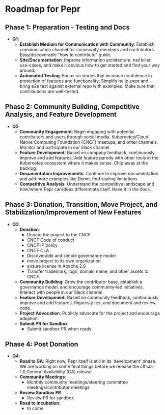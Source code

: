 # Roadmap for Pepr

## Phase 1: Preparation - Testing and Docs

- **Q1**:
  - **Establish Medium for Communication with Community**: 
    Establish communication channel for community members and contributors. Easy/discoverable "how to contribute" guide.
  - **Site/Documentation**: 
    Improve information architecture, nail killer use-cases, and make it obvious how to get started and find your way around.
  - **Automated Testing**:
    Focus on stories that increase confidence in protection of features and functionality. Simplify hello-pepr and bring e2e test against external repo with examples. Make sure that contributions are well-tested.

## Phase 2: Community Building, Competitive Analysis, and Feature Development

- **Q2**:
  - **Community Engagement**: 
    Begin engaging with potential contributors and users through social media, Kubernetes/Cloud Native Computing Foundation (CNCF) meetups, and other channels. Monitor and participate in our Slack channel.
  - **Feature Development**: 
    Based on company feedback, continuously improve and add features. Add feature parody with other tools in the Kubernetes ecosystem where it makes sense. Chip away at the backlog.
  - **Documentation Improvements**: 
    Continue to improve documentation and add more examples like Doom, find scaling limitations
  - **Competitive Analysis**: 
    Understand the competitive landscape and how/where Pepr can/does differentiate itself. Have it in the docs.

## Phase 3: Donation, Transition, Move Project, and Stabilization/Improvement of New Features

- **Q3**:
  - **Donation**:
    - Donate the project to the CNCF.
    - CNCF Code of conduct
    - CNCF IP policy
    - CNCF CLA
    - Discoverable and simple governance model
    - move project to its own organization
    - ensure license in Apache 2.0
    - Transfer trademark, logo, domain name, and other assets to CNCF.
  - **Community Building**: 
    Grow the contributor base, establish a governance model, and encourage community-led initiatives. Interact with people in our Slack channel.
  - **Feature Development**: 
    Based on community feedback, continuously improve and add features. Rigoursly test and document and review code.
  - **Project Advocation**: 
    Publicly advocate for the project and encourage adoption.
  - **Submit PR for Sandbox**
    - Submit sandbox PR when ready

## Phase 4: Post Donation

- **Q4**:
  - **Road to GA**: 
    Right now, Pepr itself is still in its 'development' phase. We are working on some final things before we release the official 1.0 General Availability (GA) release
  - **Community Meetings**: 
    - Monthly community meetings/steering committee meetings/contributor meetings
  - **Review Sandbox PR**
    - Review PR for sandbox
  - **Road to Incubation**:
    - to come
